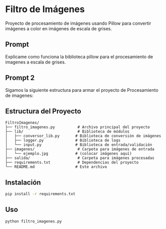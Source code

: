 # Filtro de Imágenes

Proyecto de procesamiento de imágenes usando Pillow para convertir imágenes a color en imágenes de escala de grises.

## Prompt 

Explicame como funciona la biblioteca pillow para el procesamiento
de imagenes a escala de grises.

## Prompt 2

Sigamos la siguiente estructura para armar el proyecto de Procesamiento
de imagenes:

## Estructura del Proyecto

```
FiltroImagenes/
├── filtro_imagenes.py          # Archivo principal del proyecto
├── lib/                        # Biblioteca de módulos
│   ├── conversor_lib.py       # Biblioteca de conversión de imágenes
│   ├── logger.py              # Biblioteca de logs
│   └── input.py               # Biblioteca de entrada/validación
├── imagenes/                   # Carpeta para imágenes de entrada
│   └── ejemplo.jpg            # (colocar imágenes aquí)
├── salida/                     # Carpeta para imágenes procesadas
├── requirements.txt            # Dependencias del proyecto
└── README.md                  # Este archivo
```

## Instalación

```bash
pip install -r requirements.txt
```

## Uso

```bash
python filtro_imagenes.py
```

